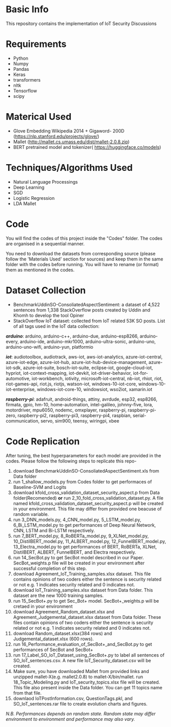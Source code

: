 # Basic Info
This repository contains the implementation of IoT Security Discussions
# Requirements

*   Python
*   Numpy
*   Pandas
*   Keras
*   transformers
*   nltk
*   Tensorflow
*   scipy

# Materical Used
*   Glove Embedding Wikipedia 2014 + Gigaword- 200D (https://nlp.stanford.edu/projects/glove/)
*   Mallet (http://mallet.cs.umass.edu/dist/mallet-2.0.8.zip)
*   BERT pretrained model and tokenizer( https://huggingface.co/models)

# Techniques/Algorithms Used
*   Natural Language Processings 
*   Deep Learning
*   SGD
*   Logistic Regression
*   LDA Mallet

# Code
You will find the codes of this project inside the "Codes" folder. The codes are organised in a sequential manner.

You need to download the datasets from corresponding source (please follow the 'Materials Used' section for sources) and keep them in the same folder with the codes before running. You will have to rename (or format) them as mentioned in the codes.

# Dataset Collection
*   BenchmarkUddinSO-ConsoliatedAspectSentiment: a dataset of 4,522 sentences from 1,338 StackOverflow posts created by Uddin and Khomh to develop the tool Opiner
*   StackOverflow IoT dataset: collected from IoT related 53K SO posts.
    List of all tags used in the IoT data collection:
    
    
***arduino***: 
arduino,
arduino-c++,
arduino-due,
arduino-esp8266,
arduino-every,
arduino-ide,
arduino-mkr1000,
arduino-ultra-sonic,
arduino-uno,
arduino-uno-wifi,
arduino-yun,
platformio


***iot***: 
audiotoolbox,
audiotrack,
aws-iot,
aws-iot-analytics,
azure-iot-central,
azure-iot-edge,
azure-iot-hub,
azure-iot-hub-device-management,
azure-iot-sdk,
azure-iot-suite,
bosch-iot-suite,
eclipse-iot,
google-cloud-iot,
hypriot,
iot-context-mapping,
iot-devkit,
iot-driver-behavior,
iot-for-automotive,
iot-workbench,
iotivity,
microsoft-iot-central,
nb-iot,
rhiot,
riot,
riot-games-api,
riot.js,
riotjs,
watson-iot,
windows-10-iot-core,
windows-10-iot-enterprise,
windows-iot-core-10,
windowsiot,
wso2iot,
xamarin.iot


***raspberry-pi***:
adafruit,
android-things,
attiny,
avrdude,
esp32,
esp8266,
firmata,
gpio,
hm-10,
home-automation,
intel-galileo,
johnny-five,
lora,
motordriver,
mpu6050,
nodemc,
omxplayer,
raspberry-pi,
raspberry-pi-zero,
raspberry-pi2,
raspberry-pi3,
raspberry-pi4,
raspbian,
serial-communication,
servo,
sim900,
teensy,
wiringpi,
xbee


# Code Replication
After tuning, the best hyperparameters for each model are provided in the codes. Please follow the following steps to replicate this repo- 
1. download BenchmarkUddinSO-ConsoliatedAspectSentiment.xls from Data folder
1. run 1_shallow_models.py from Codes folder to get performaces of Baseline-SVM and Logits
1. download kfold_cross_validation_dataset_security_aspect.p from Data folder(Recomended) **or** run 2_10_fold_cross_validation_dataset.py. A file named kfold_cross_validation_dataset_security_aspect.p will be created in your environment. This file may differ from provided one beacuse of random variable. 
1. run 3_DNN_models.py, 4_CNN_model.py, 5_LSTM_model.py, 6_Bi_LSTM_model.py to get performances of Deep Neural Network, CNN, LSTM and Bi-LSTM respectively.
1. run 7_BERT_model.py, 8_RoBERTa_model.py, 9_XLNet_model.py, 10_DistilBERT_model.py, 11_ALBERT_model.py, 12_FunnelBERT_model.py, 13_Electra_model.py to get performances of BERT, RoBERTa, XLNet, DistilBERT, ALBERT, FunnelBERT, and Electra respectively.
1. run 14_SecBot.py to get SecBot model described in our Paper. SecBot_weights.p file will be created in your environment after successful completion of this step. 
1. download Agreement_IoT_Training_samples.xlsx dataset. This file contains opinions of two coders either the sentence is security related or not e.g. 1 indicates security related and 0 indicates not. 
1. download IoT_Training_samples.xlsx dataset from Data folder. This dataset are the new 1000 training samples. 
1. run 15\_SecBot+.py to get Sec\_Bot+ model. SecBot+\_weights.p will be cretaed in your environment
1. download Agreement\_Random_dataset.xlsx and Agreement_Judgemental_dataset.xlsx dataset from Data folder. These files contain opinions of two coders either the sentence is security related or not e.g. 1 indicates security related and 0 indicates not.
1. download Random_dataset.xlsx(384 rows) and Judgemental_dataset.xlsx (600 rows).
1. run 16_Performance\_evaluation\_of\_SecBot\+\_and\_SecBot.py to get performances of SecBot and SecBot+
1. run 17_Label_SO_IoT_Dataset_using_SecBot+.py to label all sentences of SO_IoT_sentences.csv. A new file IoT_Security_dataset.csv will be created.
1. Make sure, you have downloaded Mallet from provided links and unzipped mallet-X(e.g. mallet2.0.8) to mallet-X/bin/mallet. run 18_Topic_Modeling.py and IoT_security_topics.xlsx file will be created. This file also present inside the Data folder. You can get 11 topics name from that file.
1. downlaod IoTPostInformation.csv, QuestionTags.pkl, and SO_IoT_sentences.rar file to create evolution charts and figures.

_N.B. Performances depends on random state. Random state may differ environment to environment and performance may also vary._
